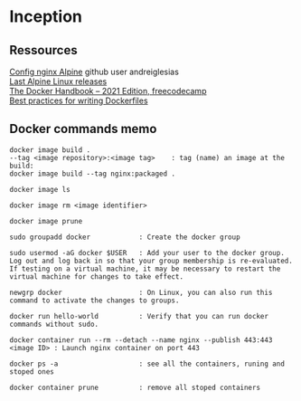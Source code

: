 # Inception

## Ressources

<a href="https://wiki.alpinelinux.org/wiki/Nginx">Config nginx Alpine</a> github user andreiglesias<br >
<a href="https://alpinelinux.org/releases/">Last Alpine Linux releases</a><br >
<a href="https://www.freecodecamp.org/news/the-docker-handbook/">The Docker Handbook – 2021 Edition, freecodecamp</a><br >
<a href="https://docs.docker.com/develop/develop-images/dockerfile_best-practices/">Best practices for writing Dockerfiles</a>

## Docker commands memo
```
docker image build .
--tag <image repository>:<image tag>    : tag (name) an image at the build:
docker image build --tag nginx:packaged .

docker image ls

docker image rm <image identifier>

docker image prune

sudo groupadd docker            : Create the docker group

sudo usermod -aG docker $USER   : Add your user to the docker group. Log out and log back in so that your group membership is re-evaluated.
If testing on a virtual machine, it may be necessary to restart the virtual machine for changes to take effect.

newgrp docker                   : On Linux, you can also run this command to activate the changes to groups.

docker run hello-world          : Verify that you can run docker commands without sudo.

docker container run --rm --detach --name nginx --publish 443:443 <image ID> : Launch nginx container on port 443

docker ps -a                    : see all the containers, runing and stoped ones

docker container prune          : remove all stoped containers


```
